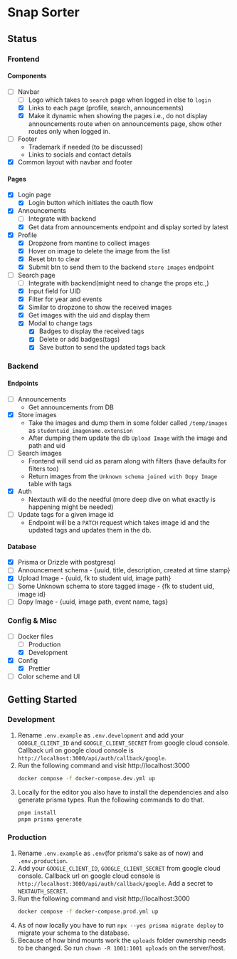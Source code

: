 # Snap Sorter

## Status

### Frontend

#### Components

- [ ] Navbar
  - [ ] Logo which takes to `search` page when logged in else to `login`
  - [x] Links to each page (profile, search, announcements)
  - [x] Make it dynamic when showing the pages i.e., do not display announcements route when on announcements page, show other routes only when logged in.
- [ ] Footer
  - Trademark if needed (to be discussed)
  - Links to socials and contact details
- [x] Common layout with navbar and footer

#### Pages

- [x] Login page
  - [x] Login button which initiates the oauth flow
- [x] Announcements
  - [ ] Integrate with backend
  - [x] Get data from announcements endpoint and display sorted by latest
- [x] Profile
  - [x] Dropzone from mantine to collect images
  - [x] Hover on image to delete the image from the list
  - [x] Reset btn to clear
  - [x] Submit btn to send them to the backend `store images` endpoint
- [ ] Search page
  - [ ] Integrate with backend(might need to change the props etc.,)
  - [x] Input field for UID
  - [x] Filter for year and events
  - [x] Similar to dropzone to show the received images
  - [x] Get images with the uid and display them
  - [x] Modal to change tags
    - [x] Badges to display the received tags
    - [x] Delete or add badges(tags)
    - [x] Save button to send the updated tags back

### Backend

#### Endpoints

- [ ] Announcements
  - Get announcements from DB
- [x] Store images
  - Take the images and dump them in some folder called `/temp/images` as `studentuid_imagename.extension`
  - After dumping them update the db `Upload Image` with the image and path and uid
- [ ] Search images
  - Frontend will send uid as param along with filters (have defaults for filters too)
  - Return images from the `Unknown schema joined with Dopy Image` table with tags
- [x] Auth
  - Nextauth will do the needful (more deep dive on what exactly is happening might be needed)
- [ ] Update tags for a given image id
  - Endpoint will be a `PATCH` request which takes image id and the updated tags and updates them in the db.

#### Database

- [x] Prisma or Drizzle with postgresql
- [ ] Announcement schema - {uuid, title, description, created at time stamp}
- [x] Upload Image - {uuid, fk to student uid, image path}
- [ ] Some Unknown schema to store tagged image - {fk to student uid, image id}
- [ ] Dopy Image - {uuid, image path, event name, tags}

### Config & Misc

- [ ] Docker files
  - [ ] Production
  - [x] Development
- [x] Config
  - [x] Prettier
- [ ] Color scheme and UI

<!-- TODO: Update README -->

## Getting Started

### Development

1. Rename `.env.example` as `.env.development` and add your `GOOGLE_CLIENT_ID` and `GOOGLE_CLIENT_SECRET` from google cloud console. Callback url on google cloud console is `http://localhost:3000/api/auth/callback/google`.
2. Run the following command and visit http://localhost:3000
   ```bash
   docker compose -f docker-compose.dev.yml up
   ```
3. Locally for the editor you also have to install the dependencies and also generate prisma types. Run the following commands to do that.
   ```bash
   pnpm install
   pnpm prisma generate
   ```

### Production

1. Rename `.env.example` as `.env`(for prisma's sake as of now) and `.env.production`.
2. Add your `GOOGLE_CLIENT_ID`, `GOOGLE_CLIENT_SECRET` from google cloud console. Callback url on google cloud console is `http://localhost:3000/api/auth/callback/google`. Add a secret to `NEXTAUTH_SECRET`.
3. Run the following command and visit http://localhost:3000
   ```bash
   docker compose -f docker-compose.prod.yml up
   ```
4. As of now locally you have to run `npx --yes prisma migrate deploy` to migrate your schema to the database.
5. Because of how bind mounts work the `uploads` folder ownership needs to be changed. So run `chown -R 1001:1001 uploads` on the server/host.
